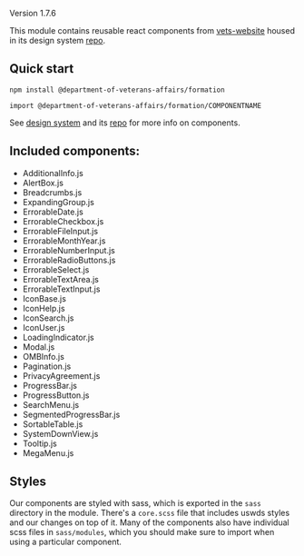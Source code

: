 Version 1.7.6

This module contains reusable react components from [vets-website](https://github.com/department-of-veterans-affairs/vets-website) housed in its design system [repo](https://github.com/department-of-veterans-affairs/design-system).

## Quick start

`npm install @department-of-veterans-affairs/formation`

`import @department-of-veterans-affairs/formation/COMPONENTNAME`

See [design system](https://department-of-veterans-affairs.github.io/design-system/) and its [repo](https://github.com/department-of-veterans-affairs/design-system) for more info on components.

## Included components:

- AdditionalInfo.js
- AlertBox.js
- Breadcrumbs.js
- ExpandingGroup.js
- ErrorableDate.js
- ErrorableCheckbox.js
- ErrorableFileInput.js
- ErrorableMonthYear.js
- ErrorableNumberInput.js
- ErrorableRadioButtons.js
- ErrorableSelect.js
- ErrorableTextArea.js
- ErrorableTextInput.js
- IconBase.js
- IconHelp.js
- IconSearch.js
- IconUser.js
- LoadingIndicator.js
- Modal.js
- OMBInfo.js
- Pagination.js
- PrivacyAgreement.js
- ProgressBar.js
- ProgressButton.js
- SearchMenu.js
- SegmentedProgressBar.js
- SortableTable.js
- SystemDownView.js
- Tooltip.js
- MegaMenu.js

## Styles

Our components are styled with sass, which is exported in the `sass` directory in the module. There's a `core.scss` file that includes uswds styles and our changes on top of it. Many of the components also have individual scss files in `sass/modules`, which you should make sure to import when using a particular component.
